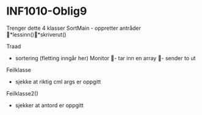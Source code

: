 # INF1010-Oblig9
Trenger dette
  4 klasser
   SortMain
	- oppretter antråder *lessinn()*skriverut()
	
  Traad
   * sortering (fletting inngår her)
	 Monitor - tar inn en array - sender to ut
	 
  Feilklasse
   * sjekke at riktig cml args er oppgitt
	
  Feilklasse2()
   * sjekker at antord er oppgitt
